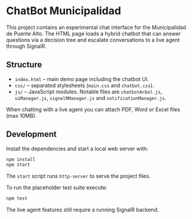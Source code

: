 # ChatBot Municipalidad

This project contains an experimental chat interface for the Municipalidad de Puente Alto. The HTML page loads a hybrid chatbot that can answer questions via a decision tree and escalate conversations to a live agent through SignalR.

## Structure
- `index.html` – main demo page including the chatbot UI.
- `css/` – separated stylesheets (`main.css` and `chatbot.css`).
- `js/` – JavaScript modules. Notable files are `chatbotArbol.js`, `uiManager.js`, `signalRManager.js` and `notificationManager.js`.

When chatting with a live agent you can attach PDF, Word or Excel files (max 10MB).

## Development
Install the dependencies and start a local web server with:

```bash
npm install
npm start
```

The `start` script runs `http-server` to serve the project files.

To run the placeholder test suite execute:

```bash
npm test
```

The live agent features still require a running SignalR backend.
